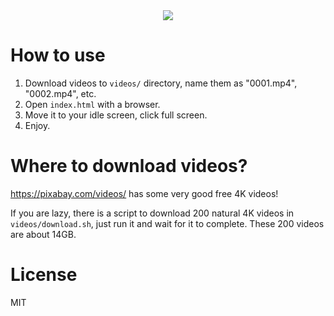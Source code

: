 <center><a href="https://twitter.com/tdinh_me/status/1495954257228742657"><img src="https://user-images.githubusercontent.com/4214509/155056543-74ea12ea-5ff0-4f03-bf2f-7554fc978ad3.png" /></a></center>
                
# How to use

1. Download videos to `videos/` directory, name them as "0001.mp4", "0002.mp4", etc.
2. Open `index.html` with a browser.
3. Move it to your idle screen, click full screen.
4. Enjoy.

# Where to download videos?

https://pixabay.com/videos/ has some very good free 4K videos!

If you are lazy, there is a script to download 200 natural 4K videos in `videos/download.sh`, just run it and wait for it to complete. These 200 videos are about 14GB.

# License

MIT
